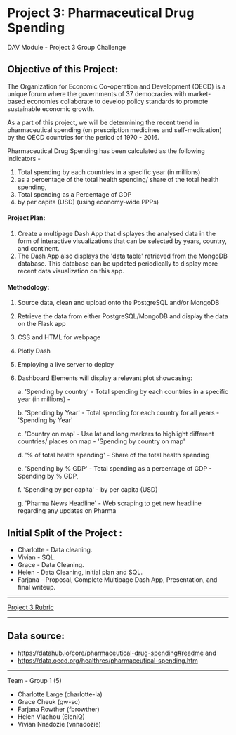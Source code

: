 # Project 3: Pharmaceutical Drug Spending
DAV Module - Project 3 Group Challenge

## Objective of this Project:

The Organization for Economic Co-operation and Development (OECD) is a unique forum where the governments of 37 democracies with market-based economies collaborate to develop policy standards to promote sustainable economic growth. 

As a part of this project, we will be determining the recent trend in pharmaceutical spending (on prescription medicines and self-medication) by the OECD countries for the period of 1970 - 2016. 

Pharmaceutical Drug Spending has been calculated as the following indicators -  

1. Total spending by each countries in a specific year (in millions)
2. as a percentage of the total health spending/ share of the total health spending, 
3. Total spending as a Percentage of GDP
4. by per capita (USD) (using economy-wide PPPs)
  
#### Project Plan: 
1. Create a multipage Dash App that displayes the analysed data in the form of interactive visualizations that can be selected by years, country, and continent. 
2. The Dash App also displays the 'data table' retrieved from the MongoDB database. This database can be updated periodically to display more recent data visualization on this app.

#### Methodology:
1. Source data, clean and upload onto the PostgreSQL and/or MongoDB
2. Retrieve the data from either PostgreSQL/MongoDB and display the data on the Flask app
3. CSS and HTML for webpage
4. Plotly Dash
5. Employing a live server to deploy
6. Dashboard Elements will display a relevant plot showcasing:

    a. 'Spending by country' - Total spending by each countries in a specific year (in millions) - 

    b. 'Spending by Year' - Total spending for each country for all years  - 'Spending by Year'

    c. 'Country on map' - Use lat and long markers to highlight different countries/ places on map - 'Spending by country on map'

    d. '% of total health spending' - Share of the total health spending

    e. 'Spending by % GDP' - Total spending as a percentage of GDP - Spending by % GDP,

    f. 'Spending by per capita' - by per capita (USD) 

    g. 'Pharma News Headline' - Web scraping to get new headline regarding any updates on Pharma
    
## Initial Split of the Project :

* Charlotte - Data cleaning.
* Vivian - SQL.
* Grace - Data Cleaning.
* Helen - Data Cleaning, initial plan and SQL.
* Farjana - Proposal, Complete Multipage Dash App, Presentation, and final writeup.

- - - 

[Project 3 Rubric](https://docs.google.com/document/d/1QUqS6glykg0RTwGe4pNwHNrlmnhDqc2RsyfgtZHijR4/edit)


- - -

## Data source: 

* https://datahub.io/core/pharmaceutical-drug-spending#readme and 
* https://data.oecd.org/healthres/pharmaceutical-spending.htm

- - -

Team - Group 1 (5)
* Charlotte Large (charlotte-la)
* Grace Cheuk (gw-sc)
* Farjana Rowther (fbrowther)
* Helen Vlachou (EleniQ)
* Vivian Nnadozie (vnnadozie)

